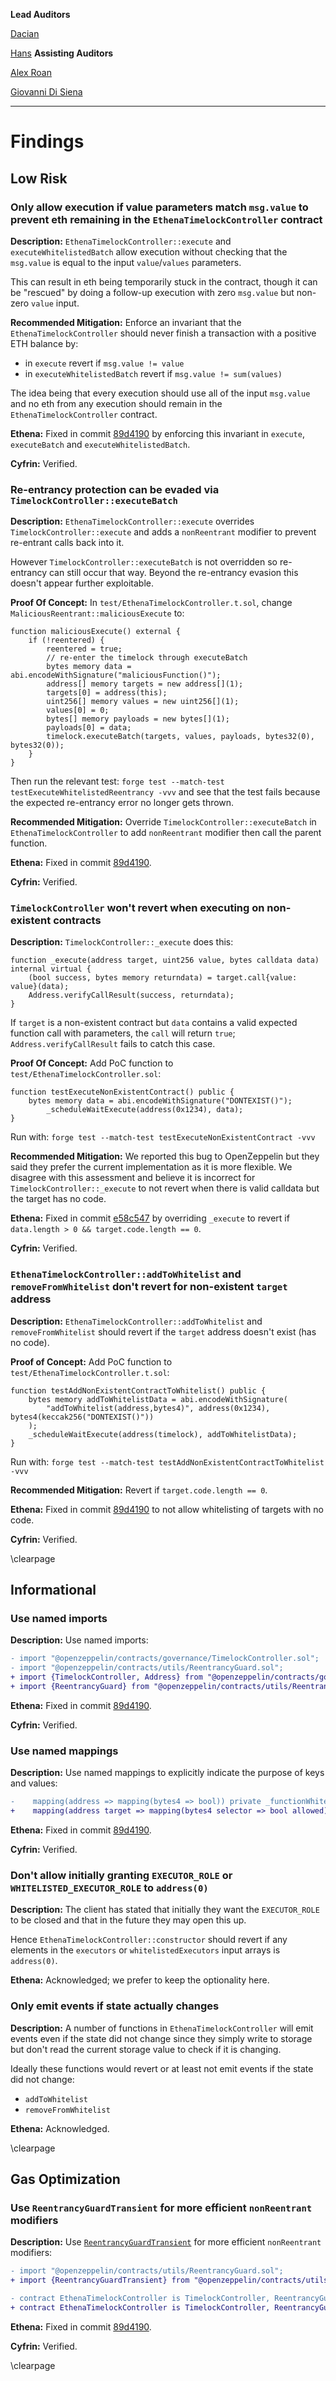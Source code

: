 **Lead Auditors**

[Dacian](https://x.com/DevDacian)

[Hans](https://x.com/hansfriese)
**Assisting Auditors**

[Alex Roan](https://twitter.com/alexroan)

[Giovanni Di Siena](https://twitter.com/giovannidisiena)

---

# Findings
## Low Risk


### Only allow execution if value parameters match `msg.value` to prevent eth remaining in the `EthenaTimelockController` contract

**Description:** `EthenaTimelockController::execute` and `executeWhitelistedBatch` allow execution without checking that the `msg.value` is equal to the input `value`/`values` parameters.

This can result in eth being temporarily stuck in the contract, though it can be "rescued" by doing a follow-up execution with zero `msg.value` but non-zero `value` input.

**Recommended Mitigation:** Enforce an invariant that the `EthenaTimelockController` should never finish a transaction with a positive ETH balance by:
* in `execute` revert if `msg.value != value`
* in `executeWhitelistedBatch` revert if `msg.value != sum(values)`

The idea being that every execution should use all of the input `msg.value` and no eth from any execution should remain in the `EthenaTimelockController` contract.

**Ethena:** Fixed in commit [89d4190](https://github.com/ethena-labs/timelock-contract/commit/89d41901be3387c11c2150c19eb99883ed807d79) by enforcing this invariant in `execute`, `executeBatch` and `executeWhitelistedBatch`.

**Cyfrin:** Verified.


### Re-entrancy protection can be evaded via `TimelockController::executeBatch`

**Description:** `EthenaTimelockController::execute` overrides `TimelockController::execute` and adds a `nonReentrant` modifier to prevent re-entrant calls back into it.

However `TimelockController::executeBatch` is not overridden so re-entrancy can still occur that way. Beyond the re-entrancy evasion this doesn't appear further exploitable.

**Proof Of Concept:**
In `test/EthenaTimelockController.t.sol`, change `MaliciousReentrant::maliciousExecute` to:
```solidity
function maliciousExecute() external {
    if (!reentered) {
        reentered = true;
        // re-enter the timelock through executeBatch
        bytes memory data = abi.encodeWithSignature("maliciousFunction()");
        address[] memory targets = new address[](1);
        targets[0] = address(this);
        uint256[] memory values = new uint256[](1);
        values[0] = 0;
        bytes[] memory payloads = new bytes[](1);
        payloads[0] = data;
        timelock.executeBatch(targets, values, payloads, bytes32(0), bytes32(0));
    }
}
```

Then run the relevant test: `forge test --match-test testExecuteWhitelistedReentrancy -vvv` and see that the test fails because the expected re-entrancy error no longer gets thrown.

**Recommended Mitigation:** Override `TimelockController::executeBatch` in `EthenaTimelockController` to add `nonReentrant` modifier then call the parent function.

**Ethena:** Fixed in commit [89d4190](https://github.com/ethena-labs/timelock-contract/commit/89d41901be3387c11c2150c19eb99883ed807d79#diff-8ca72e61ebf9a693737b5c9052aa3814e8b291e3d6dd0341fe88b5b5e781427bR147).

**Cyfrin:** Verified.


### `TimelockController` won't revert when executing on non-existent contracts

**Description:** `TimelockController::_execute` does this:
```solidity
function _execute(address target, uint256 value, bytes calldata data) internal virtual {
    (bool success, bytes memory returndata) = target.call{value: value}(data);
    Address.verifyCallResult(success, returndata);
}
```

If `target` is a non-existent contract but `data` contains a valid expected function call with parameters, the `call` will return `true`; `Address.verifyCallResult` fails to catch this case.

**Proof Of Concept:**
Add PoC function to `test/EthenaTimelockController.sol`:
```solidity
function testExecuteNonExistentContract() public {
    bytes memory data = abi.encodeWithSignature("DONTEXIST()");
        _scheduleWaitExecute(address(0x1234), data);
}
```

Run with: `forge test --match-test testExecuteNonExistentContract -vvv`

**Recommended Mitigation:** We reported this bug to OpenZeppelin but they said they prefer the current implementation as it is more flexible. We disagree with this assessment and believe it is incorrect for `TimelockController::_execute` to not revert when there is valid calldata but the target has no code.

**Ethena:** Fixed in commit [e58c547](https://github.com/ethena-labs/timelock-contract/commit/e58c547e3bcbea79d9df7121b5bb04626a2b72e0#diff-8ca72e61ebf9a693737b5c9052aa3814e8b291e3d6dd0341fe88b5b5e781427bR191-R197) by overriding `_execute` to revert if `data.length > 0 && target.code.length == 0`.

**Cyfrin:** Verified.


### `EthenaTimelockController::addToWhitelist` and `removeFromWhitelist` don't revert for non-existent `target` address

**Description:** `EthenaTimelockController::addToWhitelist` and `removeFromWhitelist` should revert if the `target` address doesn't exist (has no code).

**Proof of Concept:** Add PoC function to `test/EthenaTimelockController.t.sol`:
```solidity
function testAddNonExistentContractToWhitelist() public {
    bytes memory addToWhitelistData = abi.encodeWithSignature(
        "addToWhitelist(address,bytes4)", address(0x1234), bytes4(keccak256("DONTEXIST()"))
    );
    _scheduleWaitExecute(address(timelock), addToWhitelistData);
}
```

Run with: `forge test --match-test testAddNonExistentContractToWhitelist -vvv`

**Recommended Mitigation:** Revert if `target.code.length == 0`.

**Ethena:** Fixed in commit [89d4190](https://github.com/ethena-labs/timelock-contract/commit/89d41901be3387c11c2150c19eb99883ed807d79#diff-8ca72e61ebf9a693737b5c9052aa3814e8b291e3d6dd0341fe88b5b5e781427bR6-R76) to not allow whitelisting of targets with no code.

**Cyfrin:** Verified.

\clearpage
## Informational


### Use named imports

**Description:** Use named imports:
```diff
- import "@openzeppelin/contracts/governance/TimelockController.sol";
- import "@openzeppelin/contracts/utils/ReentrancyGuard.sol";
+ import {TimelockController, Address} from "@openzeppelin/contracts/governance/TimelockController.sol";
+ import {ReentrancyGuard} from "@openzeppelin/contracts/utils/ReentrancyGuard.sol";
```

**Ethena:** Fixed in commit [89d4190](https://github.com/ethena-labs/timelock-contract/commit/89d41901be3387c11c2150c19eb99883ed807d79#diff-8ca72e61ebf9a693737b5c9052aa3814e8b291e3d6dd0341fe88b5b5e781427bL4-R5).

**Cyfrin:** Verified.


### Use named mappings

**Description:** Use named mappings to explicitly indicate the purpose of keys and values:
```diff
-    mapping(address => mapping(bytes4 => bool)) private _functionWhitelist;
+    mapping(address target => mapping(bytes4 selector => bool allowed)) private _functionWhitelist;
```

**Ethena:** Fixed in commit [89d4190](https://github.com/ethena-labs/timelock-contract/commit/89d41901be3387c11c2150c19eb99883ed807d79#diff-8ca72e61ebf9a693737b5c9052aa3814e8b291e3d6dd0341fe88b5b5e781427bL28-R29).

**Cyfrin:** Verified.


### Don't allow initially granting `EXECUTOR_ROLE` or `WHITELISTED_EXECUTOR_ROLE` to `address(0)`

**Description:** The client has stated that initially they want the `EXECUTOR_ROLE` to be closed and that in the future they may open this up.

Hence `EthenaTimelockController::constructor` should revert if any elements in the `executors` or `whitelistedExecutors` input arrays is `address(0)`.

**Ethena:** Acknowledged; we prefer to keep the optionality here.


### Only emit events if state actually changes

**Description:** A number of functions in `EthenaTimelockController` will emit events even if the state did not change since they simply write to storage but don't read the current storage value to check if it is changing.

Ideally these functions would revert or at least not emit events if the state did not change:
* `addToWhitelist`
* `removeFromWhitelist`

**Ethena:** Acknowledged.

\clearpage
## Gas Optimization


### Use `ReentrancyGuardTransient` for more efficient `nonReentrant` modifiers

**Description:** Use [`ReentrancyGuardTransient`](https://github.com/OpenZeppelin/openzeppelin-contracts/blob/master/contracts/utils/ReentrancyGuardTransient.sol) for more efficient `nonReentrant` modifiers:
```diff
- import "@openzeppelin/contracts/utils/ReentrancyGuard.sol";
+ import {ReentrancyGuardTransient} from "@openzeppelin/contracts/utils/ReentrancyGuardTransient.sol";

- contract EthenaTimelockController is TimelockController, ReentrancyGuard {
+ contract EthenaTimelockController is TimelockController, ReentrancyGuardTransient {
```

**Ethena:** Fixed in commit [89d4190](https://github.com/ethena-labs/timelock-contract/commit/89d41901be3387c11c2150c19eb99883ed807d79#diff-8ca72e61ebf9a693737b5c9052aa3814e8b291e3d6dd0341fe88b5b5e781427bR5-R19).

**Cyfrin:** Verified.

\clearpage